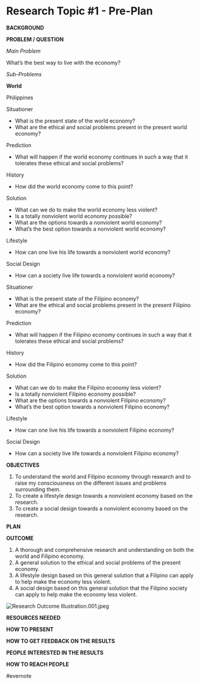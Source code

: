 # Research Topic #1 - Pre-Plan

**BACKGROUND**

**PROBLEM / QUESTION**

*Main Problem*

What’s the best way to live with the economy?

*Sub-Problems*

**World**

Philippines

Situationer

- What is the present state of the world economy?
- What are the ethical and social problems present in the present world economy?

Prediction

- What will happen if the world economy continues in such a way that it tolerates these ethical and social problems?

History

- How did the world economy come to this point?

Solution

- What can we do to make the world economy less violent?
- Is a totally nonviolent world economy possible?
- What are the options towards a nonviolent world economy?
- What’s the best option towards a nonviolent world economy?

Lifestyle

- How can one live his life towards a nonviolent world economy?

Social Design

- How can a society live life towards a nonviolent world economy?

Situationer

- What is the present state of the Filipino economy?
- What are the ethical and social problems present in the present Filipino economy?

Prediction

- What will happen if the Filipino economy continues in such a way that it tolerates these ethical and social problems?

History

- How did the Filipino economy come to this point?

Solution

- What can we do to make the Filipino economy less violent?
- Is a totally nonviolent Filipino economy possible?
- What are the options towards a nonviolent Filipino economy?
- What’s the best option towards a nonviolent Filipino economy?

Lifestyle

- How can one live his life towards a nonviolent Filipino economy?

Social Design

- How can a society live life towards a nonviolent Filipino economy?

**OBJECTIVES**

1. To understand the world and Filipino economy through research and to raise my consciousness on the different issues and problems surrounding them.
2. To create a lifestyle design towards a nonviolent economy based on the research.
3. To create a social design towards a nonviolent economy based on the research.

**PLAN**

**OUTCOME**

1. A thorough and comprehensive research and understanding on both the world and Filipino economy.
2. A general solution to the ethical and social problems of the present economy.
3. A lifestyle design based on this general solution that a Filipino can apply to help make the economy less violent.
4. A social design based on this general solution that the Filipino society can apply to help make the economy less violent.

![Research Outcome Illustration.001.jpeg](https://res.craft.do/user/full/63534923-d6b9-bddc-93d1-c854ccf112a8/doc/1C30327A-8E36-4BEC-BB04-53F66DE75E7B/4A9E02BF-F8F1-4C1C-9118-0BDAA3EB1E9C_2/Research%20Outcome%20Illustration.001.jpeg)

**RESOURCES NEEDED**

**HOW TO PRESENT**

**HOW TO GET FEEDBACK ON THE RESULTS**

**PEOPLE INTERESTED IN THE RESULTS**

**HOW TO REACH PEOPLE**

\#evernote


